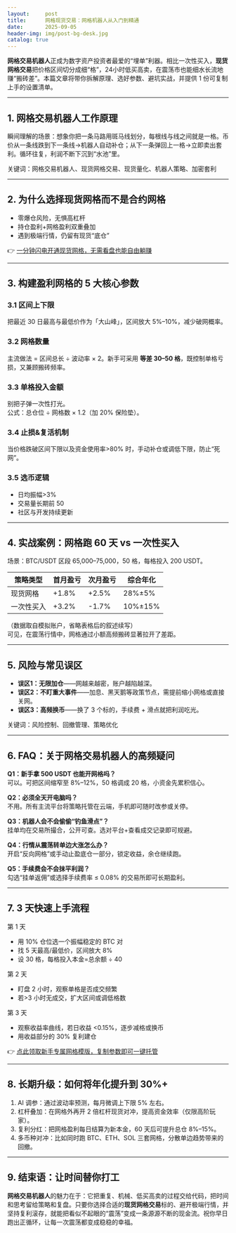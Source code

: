 ```yaml
---
layout:     post
title:      网格现货交易：网格机器人从入门到精通
date:       2025-09-05
header-img: img/post-bg-desk.jpg
catalog: true
---
```


**网格交易机器人**正成为数字资产投资者最爱的“埋单”利器。相比一次性买入，**现货网格交易**把价格区间切分成细“格”，24小时低买高卖，在震荡市也能细水长流地赚“搬砖差”。本篇文章将带你拆解原理、选好参数、避坑实战，并提供 1 份可复制上手的设置清单。

---

## 1. 网格交易机器人工作原理
瞬间理解的场景：想象你把一条马路用斑马线划分，每根线与线之间就是一格。币价从一条线跌到下一条线→机器人自动补仓；从下一条弹回上一格→立即卖出套利。循环往复，利润不断下沉到“水池”里。

关键词：网格交易机器人、现货网格交易、现货量化、机器人策略、加密套利

---

## 2. 为什么选择现货网格而不是合约网格
- 零爆仓风险，无惧高杠杆  
- 持仓盈利+网格盈利双重叠加  
- 遇到极端行情，仍留有现货“底仓”  

👉 [一分钟闪电开通现货网格，无需看盘也能自由躺赚](https://okxdog.com/)

---

## 3. 构建盈利网格的 5 大核心参数

### 3.1 区间上下限
把最近 30 日最高与最低价作为「大山峰」，区间放大 5%–10%，减少破网概率。

### 3.2 网格数量
主流做法 = 区间总长 ÷ 波动率 × 2。新手可采用 **等差 30–50 格**，既控制单格亏损，又兼顾搬砖频率。

### 3.3 单格投入金额
别把子弹一次性打光。  
公式：总仓位 ÷ 网格数 × 1.2（加 20% 保险垫）。

### 3.4 止损&复活机制
当价格跌破区间下限以及资金使用率>80% 时，手动补仓或调低下限，防止“死网”。

### 3.5 选币逻辑
- 日均振幅>3%  
- 交易量长期前 50  
- 社区与开发持续更新  

---

## 4. 实战案例：网格跑 60 天 vs 一次性买入
场景：BTC/USDT 区段 65,000–75,000，50 格，每格投入 200 USDT。

| 策略类型   | 首月盈亏 | 次月盈亏 | 综合年化 |
|------------|----------|----------|----------|
| 现货网格   | +1.8%  | +2.5%  | 28%±5% |
| 一次性买入 | +3.2%  | -1.7%  | 10%±15% |

（数据取自模拟账户，省略表格后的叙述续写）  
可见，在震荡行情中，网格通过小额高频搬砖显著拉开了差距。

---

## 5. 风险与常见误区

- **误区1：无限加仓**——网越来越密，账户越陷越深。  
- **误区2：不盯重大事件**——加息、黑天鹅等政策节点，需提前缩小网格或直接关网。  
- **误区3：高频换币**——换了 3 个标的，手续费 + 滑点就把利润吃光。

关键词：风险控制、回撤管理、策略优化

---

## 6. FAQ：关于网格交易机器人的高频疑问

**Q1：新手拿 500 USDT 也能开网格吗？**  
可以。可把区间缩窄至 8%–12%，50 格调成 20 格，小资金先累积信心。

**Q2：必须全天开电脑吗？**  
不用。所有主流平台将策略托管在云端，手机即可随时改参或关停。

**Q3：机器人会不会偷偷“钓鱼滑点”？**  
挂单均在交易所撮合，公开可查。选对平台+查看成交记录即可规避。

**Q4：行情从震荡转单边大涨怎么办？**  
开启“反向网格”或手动止盈底仓一部分，锁定收益，余仓继续跑。

**Q5：手续费会不会抹平利润？**  
勾选“挂单返佣”或选择手续费率 ≤ 0.08% 的交易所即可长期盈利。

---

## 7. 3 天快速上手流程

第 1 天  
- 用 10% 仓位选一个振幅稳定的 BTC 对  
- 找 5 天最高/最低价，区间放大 8%  
- 设 30 格，每格投入本金=总余额 ÷ 40  

第 2 天  
- 盯盘 2 小时，观察单格是否成交频繁  
- 若>3 小时无成交，扩大区间或调低格数  

第 3 天  
- 观察收益率曲线，若日收益 <0.15%，逐步减格或换币  
- 用收益部分的 30% 复利建仓  

👉 [点此领取新手专属网格模版，复制参数即可一键托管](https://okxdog.com/)

---

## 8. 长期升级：如何将年化提升到 30%+

1. AI 调参：通过波动率预测，每月微调上下限 5% 左右。  
2. 杠杆叠加：在网格外再开 2 倍杠杆现货对冲，提高资金效率（仅限高阶玩家）。  
3. 复利分红：把网格盈利每日结算为新本金，60 天后可提升总仓 8%–15%。  
4. 多币种对冲：比如同时跑 BTC、ETH、SOL 三套网格，分散单边趋势带来的回撤。  

---

## 9. 结束语：让时间替你打工  
**网格交易机器人**的魅力在于：它把重复、机械、低买高卖的过程交给代码，把时间和思考留给策略和复盘。只要你选择合适的**现货网格交易**标的、避开极端行情，并坚持复利滚存，就能把看似不起眼的“震荡”变成一条源源不断的现金流。祝你早日跑出正循环，让每一次震荡都变成稳稳的幸福。